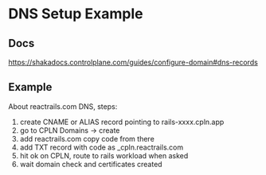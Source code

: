 # DNS Setup Example

## Docs

https://shakadocs.controlplane.com/guides/configure-domain#dns-records

## Example

About reactrails.com DNS, steps:
1. create CNAME or ALIAS record pointing to rails-xxxx.cpln.app
1. go to CPLN Domains -> create
1. add reactrails.com copy code from there
1. add TXT record with code as _cpln.reactrails.com
1. hit ok on CPLN, route to rails workload when asked
1. wait domain check and certificates created
